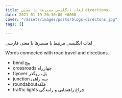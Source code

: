 ```yaml
---
title: لغات انگلیسی مسیرها با معنی directions
date: 2021-01-19 20:30:00 +0000
cover: "/assets/images/posts/blogs-directons.jpg"
tags: []

---
```

لغات انگلیسی مرتبط با مسیرها با معنی فارسی 

Words connected with road travel and directions. 

* bend  پیچ
* crossroads چهارراه
* flyover پل، روگذر
* junction سه راهی
* roundaboutفلکه 
* traffic lights چراغ راهنمایی و رانندگی 